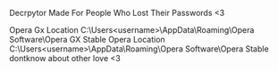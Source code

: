 Decrpytor Made For People Who Lost Their Passwords <3

Opera Gx Location
C:\Users\<username>\AppData\Roaming\Opera Software\Opera GX Stable
Opera Location
C:\Users\<username>\AppData\Roaming\Opera Software\Opera Stable
dontknow about other love <3
